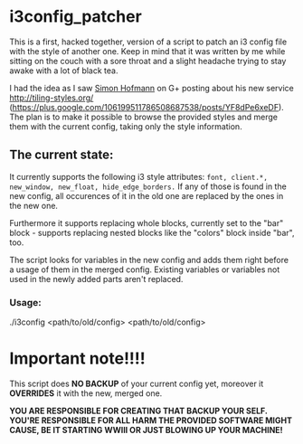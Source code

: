 # i3config_patcher

This is a first, hacked together, version of a script to patch an i3 config file with the style of another one.
Keep in mind that it was written by me while sitting on the couch with a sore throat and a slight headache trying to stay awake with a lot of black tea.

I had the idea as I saw [Simon Hofmann](https://plus.google.com/u/0/106199511786508687538) on G+ posting about his new service http://tiling-styles.org/ (https://plus.google.com/106199511786508687538/posts/YF8dPe6xeDF).
The plan is to make it possible to browse the provided styles and merge them with the current config, taking only the style information.


## The current state:
It currently supports the following i3 style attributes:
```font, client.*, new_window, new_float, hide_edge_borders.```
If any of those is found in the new config, all occurences of it in the old one are replaced by the ones in the new one.

Furthermore it supports replacing whole blocks, currently set to the "bar" block - supports replacing nested blocks like the "colors" block inside "bar", too.

The script looks for variables in the new config and adds them right before a usage of them in the merged config.
Existing variables or variables not used in the newly added parts aren't replaced.


### Usage:
./i3config \<path/to/old/config\> \<path/to/old/config\>

# Important note!!!!
This script does **NO BACKUP** of your current config yet, moreover it **OVERRIDES** it with the new, merged one.

**YOU ARE RESPONSIBLE FOR CREATING THAT BACKUP YOUR SELF. YOU'RE RESPONSIBLE FOR ALL HARM THE PROVIDED SOFTWARE MIGHT CAUSE,
BE IT STARTING WWIII OR JUST BLOWING UP YOUR MACHINE!**
